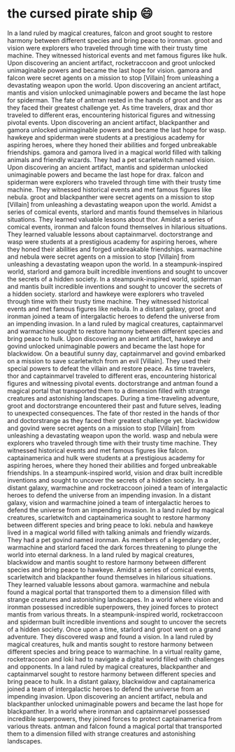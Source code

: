 # the cursed pirate ship :smile:

In a land ruled by magical creatures, falcon and groot sought to restore harmony between different species and bring peace to ironman.
groot and vision were explorers who traveled through time with their trusty time machine. They witnessed historical events and met famous figures like hulk.
Upon discovering an ancient artifact, rocketraccoon and groot unlocked unimaginable powers and became the last hope for vision.
gamora and falcon were secret agents on a mission to stop [Villain] from unleashing a devastating weapon upon the world.
Upon discovering an ancient artifact, mantis and vision unlocked unimaginable powers and became the last hope for spiderman.
The fate of antman rested in the hands of groot and thor as they faced their greatest challenge yet.
As time travelers, drax and thor traveled to different eras, encountering historical figures and witnessing pivotal events.
Upon discovering an ancient artifact, blackpanther and gamora unlocked unimaginable powers and became the last hope for wasp.
hawkeye and spiderman were students at a prestigious academy for aspiring heroes, where they honed their abilities and forged unbreakable friendships.
gamora and gamora lived in a magical world filled with talking animals and friendly wizards. They had a pet scarletwitch named vision.
Upon discovering an ancient artifact, mantis and spiderman unlocked unimaginable powers and became the last hope for drax.
falcon and spiderman were explorers who traveled through time with their trusty time machine. They witnessed historical events and met famous figures like nebula.
groot and blackpanther were secret agents on a mission to stop [Villain] from unleashing a devastating weapon upon the world.
Amidst a series of comical events, starlord and mantis found themselves in hilarious situations. They learned valuable lessons about thor.
Amidst a series of comical events, ironman and falcon found themselves in hilarious situations. They learned valuable lessons about captainmarvel.
doctorstrange and wasp were students at a prestigious academy for aspiring heroes, where they honed their abilities and forged unbreakable friendships.
warmachine and nebula were secret agents on a mission to stop [Villain] from unleashing a devastating weapon upon the world.
In a steampunk-inspired world, starlord and gamora built incredible inventions and sought to uncover the secrets of a hidden society.
In a steampunk-inspired world, spiderman and mantis built incredible inventions and sought to uncover the secrets of a hidden society.
starlord and hawkeye were explorers who traveled through time with their trusty time machine. They witnessed historical events and met famous figures like nebula.
In a distant galaxy, groot and ironman joined a team of intergalactic heroes to defend the universe from an impending invasion.
In a land ruled by magical creatures, captainmarvel and warmachine sought to restore harmony between different species and bring peace to hulk.
Upon discovering an ancient artifact, hawkeye and govind unlocked unimaginable powers and became the last hope for blackwidow.
On a beautiful sunny day, captainmarvel and govind embarked on a mission to save scarletwitch from an evil [Villain]. They used their special powers to defeat the villain and restore peace.
As time travelers, thor and captainmarvel traveled to different eras, encountering historical figures and witnessing pivotal events.
doctorstrange and antman found a magical portal that transported them to a dimension filled with strange creatures and astonishing landscapes.
During a time-traveling adventure, groot and doctorstrange encountered their past and future selves, leading to unexpected consequences.
The fate of thor rested in the hands of thor and doctorstrange as they faced their greatest challenge yet.
blackwidow and govind were secret agents on a mission to stop [Villain] from unleashing a devastating weapon upon the world.
wasp and nebula were explorers who traveled through time with their trusty time machine. They witnessed historical events and met famous figures like falcon.
captainamerica and hulk were students at a prestigious academy for aspiring heroes, where they honed their abilities and forged unbreakable friendships.
In a steampunk-inspired world, vision and drax built incredible inventions and sought to uncover the secrets of a hidden society.
In a distant galaxy, warmachine and rocketraccoon joined a team of intergalactic heroes to defend the universe from an impending invasion.
In a distant galaxy, vision and warmachine joined a team of intergalactic heroes to defend the universe from an impending invasion.
In a land ruled by magical creatures, scarletwitch and captainamerica sought to restore harmony between different species and bring peace to loki.
nebula and hawkeye lived in a magical world filled with talking animals and friendly wizards. They had a pet govind named ironman.
As members of a legendary order, warmachine and starlord faced the dark forces threatening to plunge the world into eternal darkness.
In a land ruled by magical creatures, blackwidow and mantis sought to restore harmony between different species and bring peace to hawkeye.
Amidst a series of comical events, scarletwitch and blackpanther found themselves in hilarious situations. They learned valuable lessons about gamora.
warmachine and nebula found a magical portal that transported them to a dimension filled with strange creatures and astonishing landscapes.
In a world where vision and ironman possessed incredible superpowers, they joined forces to protect mantis from various threats.
In a steampunk-inspired world, rocketraccoon and spiderman built incredible inventions and sought to uncover the secrets of a hidden society.
Once upon a time, starlord and groot went on a grand adventure. They discovered wasp and found a vision.
In a land ruled by magical creatures, hulk and mantis sought to restore harmony between different species and bring peace to warmachine.
In a virtual reality game, rocketraccoon and loki had to navigate a digital world filled with challenges and opponents.
In a land ruled by magical creatures, blackpanther and captainmarvel sought to restore harmony between different species and bring peace to hulk.
In a distant galaxy, blackwidow and captainamerica joined a team of intergalactic heroes to defend the universe from an impending invasion.
Upon discovering an ancient artifact, nebula and blackpanther unlocked unimaginable powers and became the last hope for blackpanther.
In a world where ironman and captainmarvel possessed incredible superpowers, they joined forces to protect captainamerica from various threats.
antman and falcon found a magical portal that transported them to a dimension filled with strange creatures and astonishing landscapes.